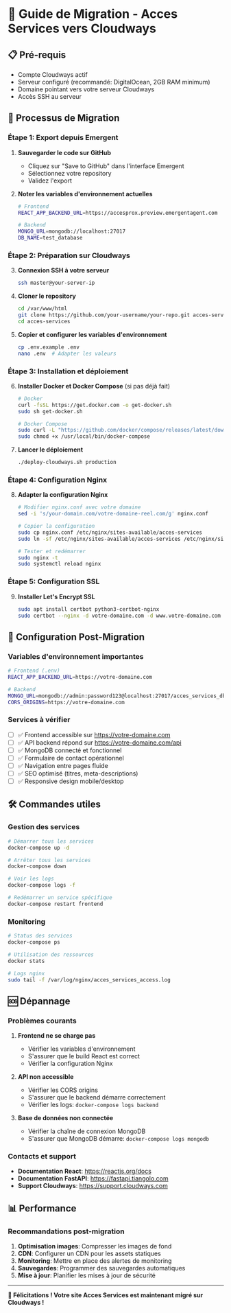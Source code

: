 # 🚀 Guide de Migration - Acces Services vers Cloudways

## 📋 Pré-requis

- Compte Cloudways actif
- Serveur configuré (recommandé: DigitalOcean, 2GB RAM minimum)
- Domaine pointant vers votre serveur Cloudways
- Accès SSH au serveur

## 🔄 Processus de Migration

### Étape 1: Export depuis Emergent

1. **Sauvegarder le code sur GitHub**
   - Cliquez sur "Save to GitHub" dans l'interface Emergent
   - Sélectionnez votre repository
   - Validez l'export

2. **Noter les variables d'environnement actuelles**
   ```bash
   # Frontend
   REACT_APP_BACKEND_URL=https://accesprox.preview.emergentagent.com
   
   # Backend  
   MONGO_URL=mongodb://localhost:27017
   DB_NAME=test_database
   ```

### Étape 2: Préparation sur Cloudways

3. **Connexion SSH à votre serveur**
   ```bash
   ssh master@your-server-ip
   ```

4. **Cloner le repository**
   ```bash
   cd /var/www/html
   git clone https://github.com/your-username/your-repo.git acces-services
   cd acces-services
   ```

5. **Copier et configurer les variables d'environnement**
   ```bash
   cp .env.example .env
   nano .env  # Adapter les valeurs
   ```

### Étape 3: Installation et déploiement

6. **Installer Docker et Docker Compose** (si pas déjà fait)
   ```bash
   # Docker
   curl -fsSL https://get.docker.com -o get-docker.sh
   sudo sh get-docker.sh
   
   # Docker Compose
   sudo curl -L "https://github.com/docker/compose/releases/latest/download/docker-compose-$(uname -s)-$(uname -m)" -o /usr/local/bin/docker-compose
   sudo chmod +x /usr/local/bin/docker-compose
   ```

7. **Lancer le déploiement**
   ```bash
   ./deploy-cloudways.sh production
   ```

### Étape 4: Configuration Nginx

8. **Adapter la configuration Nginx**
   ```bash
   # Modifier nginx.conf avec votre domaine
   sed -i 's/your-domain.com/votre-domaine-reel.com/g' nginx.conf
   
   # Copier la configuration
   sudo cp nginx.conf /etc/nginx/sites-available/acces-services
   sudo ln -sf /etc/nginx/sites-available/acces-services /etc/nginx/sites-enabled/
   
   # Tester et redémarrer
   sudo nginx -t
   sudo systemctl reload nginx
   ```

### Étape 5: Configuration SSL

9. **Installer Let's Encrypt SSL**
   ```bash
   sudo apt install certbot python3-certbot-nginx
   sudo certbot --nginx -d votre-domaine.com -d www.votre-domaine.com
   ```

## 🔧 Configuration Post-Migration

### Variables d'environnement importantes

```bash
# Frontend (.env)
REACT_APP_BACKEND_URL=https://votre-domaine.com

# Backend 
MONGO_URL=mongodb://admin:password123@localhost:27017/acces_services_db
CORS_ORIGINS=https://votre-domaine.com
```

### Services à vérifier

- [ ] ✅ Frontend accessible sur https://votre-domaine.com
- [ ] ✅ API backend répond sur https://votre-domaine.com/api
- [ ] ✅ MongoDB connecté et fonctionnel
- [ ] ✅ Formulaire de contact opérationnel
- [ ] ✅ Navigation entre pages fluide
- [ ] ✅ SEO optimisé (titres, meta-descriptions)
- [ ] ✅ Responsive design mobile/desktop

## 🛠️ Commandes utiles

### Gestion des services
```bash
# Démarrer tous les services
docker-compose up -d

# Arrêter tous les services  
docker-compose down

# Voir les logs
docker-compose logs -f

# Redémarrer un service spécifique
docker-compose restart frontend
```

### Monitoring
```bash
# Status des services
docker-compose ps

# Utilisation des ressources
docker stats

# Logs nginx
sudo tail -f /var/log/nginx/acces_services_access.log
```

## 🆘 Dépannage

### Problèmes courants

1. **Frontend ne se charge pas**
   - Vérifier les variables d'environnement
   - S'assurer que le build React est correct
   - Vérifier la configuration Nginx

2. **API non accessible**
   - Vérifier les CORS origins
   - S'assurer que le backend démarre correctement
   - Vérifier les logs: `docker-compose logs backend`

3. **Base de données non connectée**
   - Vérifier la chaîne de connexion MongoDB
   - S'assurer que MongoDB démarre: `docker-compose logs mongodb`

### Contacts et support

- **Documentation React**: https://reactjs.org/docs
- **Documentation FastAPI**: https://fastapi.tiangolo.com
- **Support Cloudways**: https://support.cloudways.com

## 📊 Performance

### Recommandations post-migration

1. **Optimisation images**: Compresser les images de fond
2. **CDN**: Configurer un CDN pour les assets statiques
3. **Monitoring**: Mettre en place des alertes de monitoring
4. **Sauvegardes**: Programmer des sauvegardes automatiques
5. **Mise à jour**: Planifier les mises à jour de sécurité

---

**🎉 Félicitations ! Votre site Acces Services est maintenant migré sur Cloudways !**